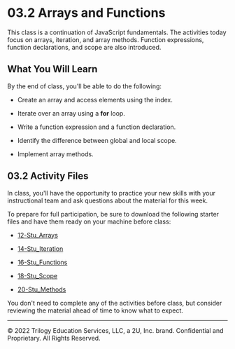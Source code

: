 # 03.2 Arrays and Functions
This class is a continuation of JavaScript fundamentals. The activities today focus on arrays, iteration, and array methods. Function expressions, function declarations, and scope are also introduced.

## What You Will Learn
By the end of class, you'll be able to do the following:

* Create an array and access elements using the index.

* Iterate over an array using a **for** loop.

* Write a function expression and a function declaration.

* Identify the difference between global and local scope.

* Implement array methods.

## 03.2 Activity Files
In class, you'll have the opportunity to practice your new skills with your instructional team and ask questions about the material for this week.

To prepare for full participation, be sure to download the following starter files and have them ready on your machine before class:

* [12-Stu_Arrays](https://static.fullstack-bootcamp.com/lesson-files/03-JavaScript/12-Stu_Arrays.zip)

* [14-Stu_Iteration](https://static.fullstack-bootcamp.com/lesson-files/03-JavaScript/14-Stu_Iteration.zip)

* [16-Stu_Functions](https://static.fullstack-bootcamp.com/lesson-files/03-JavaScript/16-Stu_Functions.zip)

* [18-Stu_Scope](https://static.fullstack-bootcamp.com/lesson-files/03-JavaScript/18-Stu_Scope.zip)

* [20-Stu_Methods](https://static.fullstack-bootcamp.com/lesson-files/03-JavaScript/20-Stu_Methods.zip)

You don't need to complete any of the activities before class, but consider reviewing the material ahead of time to know what to expect.

---
© 2022 Trilogy Education Services, LLC, a 2U, Inc. brand. Confidential and Proprietary. All Rights Reserved.

